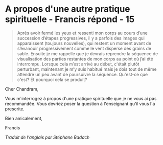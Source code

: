 # A propos d'une autre pratique spirituelle - Francis répond - 15

>Après avoir fermé les yeux et ressenti mon corps au cours d’une succession d’étapes progressives, il y a parfois des images qui apparaissent (toujours nouvelles), qui restent un moment avant de s’évanouir progressivement comme le vent disperse des grains de sable. Ensuite je me rappelle que je devrais reprendre la séquence de visualisation des parties restantes de mon corps au point où j’ai été interrompu. Lorsque cela m’est arrivé au début, c'était plutôt perturbant, maintenant je m’y suis habitué mais je dois tout de même attendre un peu avant de poursuivre la séquence. Qu'est-ce que c'est? Et pourquoi cela se produit?

Cher Chandram,

Vous m'interrogez à propos d'une pratique spirituelle que je ne vous ai pas recommandée. Vous devriez poser la question à l'enseignant qu'il vous l'a prescrite.

Bien amicalement,

Francis

_Traduit de l'anglais par Stéphane Badach_